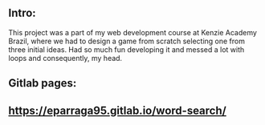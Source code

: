 ## Intro:

This project was a part of my web development course at Kenzie Academy Brazil, where we had to design a game from scratch selecting one from three initial ideas.
Had so much fun developing it and messed a lot with loops and consequently, my head.

## Gitlab pages:

## https://eparraga95.gitlab.io/word-search/
